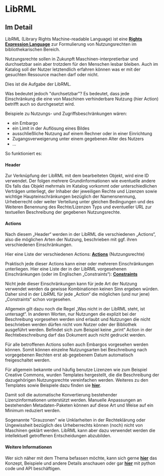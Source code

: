 # LibRML
## Im Detail

LibRML (Library Rights Machine-readable Language) ist eine **[Rights Expression Language](rel.markdown)** zur Formulierung von Nutzungsrechten im bibliothekarischen Bereich. 

Nutzungsrechte sollen in Zukunpft Maschinen-interpretierbar und durchsetzbar sein aber trotzdem für den Menschen lesbar bleiben. Auch im Katalog soll der Nutzer letztendlich erfahren können was er mit der gesuchten Ressource machen darf oder nicht. 

Dies ist die Aufgabe der LibRML. 

Was bedeutet jedoch "durchsetzbar"? Es bedeutet, dass jede Einschränkung die eine von Maschinen verhinderbare Nutzung (hier Action) betrifft auch so durchgesetzt wird. 

Beispiele zu Nutzungs- und Zugriffsbeschränkungen wären: 
- ein Embargo
- ein Limit in der Auflösung eines Bildes
- ausschließliche Nutzung auf einem Rechner oder in einer Einrichtung
- Zugangsverweigerung unter einem gegebenen Alter des Nutzers
- ... 


So funktioniert es:

#### Header 

Zur Verknüpfung der LibRML mit dem bearbeiteten Objekt, wird eine ID verwendet. Der folgen mehrere Grundinformationen wie eventuelle andere IDs falls das Objekt mehrmals im Katalog vorkommt oder unterschiedlichen Verträgen unterliegt, der Inhaber der jeweiligen Rechte und Lizenzen sowie wichtige Haupteinschränkungen bezüglich der Namensnennung, Urheberrecht oder weiter Verteilung unter gleichen Bedingungen und des Weiteren Benennung des Rechte/Lizenzen Typs und eventueller URL zur textuellen Beschreibung der gegebenen Nutzungsrechte.


#### Actions

Nach diesem „Header“ werden in der LibRML die verschiedenen „Actions“, also die möglichen Arten der Nutzung, beschrieben mit ggf. ihren verschiedenen Einschränkungen.

Hier eine Liste der verschiedenen Actions: **[Actions](schema/actions.markdown)** (Nutzungsrechte)

Praktisch jede dieser Actions kann einer oder mehreren Einschränkungen unterliegen. Hier eine Liste der in der LibRML vorgesehenen Einschränkungen (oder im Englischen „Constraints“): **[Constraints](schema/constraints.markdown)**


Nicht jede dieser Einschränkungen kann für jede Art der Nutzung verwendet werden da gewisse Kombinationen keinen Sinn ergeben würden. Daher sind in der LibRML für jede „Action“ die möglichen (und nur jene) „Constraints“ schon vorgesehen.

Allgemein gilt dazu noch die Regel „Was nicht in der LibRML steht, ist untersagt“. In anderen Worten, nur Nutzungen die explizit bei der Beschreibung vorgesehen werden sind erlaubt und Nutzungen die nicht beschrieben werden dürfen nicht vom Nutzer oder der Bibliothek ausgeführt werden. Befindet sich zum Beispiel keine „print“ Action in der Rechtebeschreibung darf das Dokument auch nicht gedruckt werden.

Für alle betroffenen Actions sollen auch Embargos vorgesehen werden können. Somit können einzelne Nutzungsarten bei Beschreibung nach vorgegebenen Rechten erst ab gegebenem Datum automatisch freigeschaltet werden. 


Für allgemein bekannte und häufig benutze Lizenzen wie zum Beispiel Creative Commons, wurden Templates hergestellt, die die Beschreibung der dazugehörigen Nutzungsrechte vereinfachen werden. Weiteres zu den Templates sowie Beispiele dazu finden sie **[hier](tmpl/templates.markdown)**.

Damit soll die automatische Konvertierung bestehender Lizenzinformationen unterstützt werden. Manuelle Anpassungen an bestehenden Metadaten-Paketen können auf diese Art und Weise auf ein Minimum reduziert werden.

Sogenannte "Grauzonen" wie Unklarheiten in der Rechteklärung oder Ungewissheit bezüglich des Urheberrechts können (noch) nicht von Maschinen geklärt werden. LibRML kann aber dazu verwendet werden die intellektuell getroffenen Entscheidungen abzubilden. 

#### Weitere Informationen

Wer sich näher mit dem Thema befassen möchte, kann sich gerne **[hier](schema/concept.markdown)** das Konzept, Beispiele und andere Details anschauen oder gar **[hier](api/api.markdown)** mit python code und API beschäftigen. 